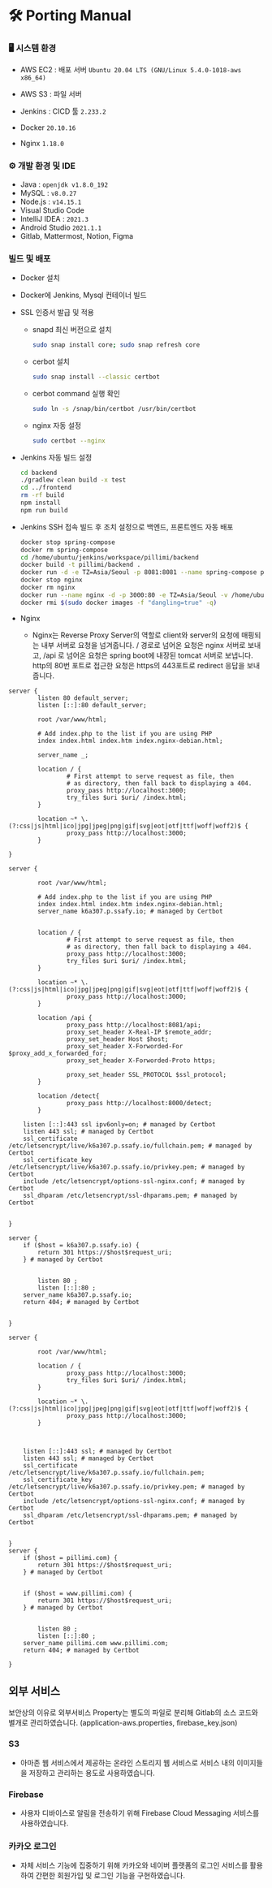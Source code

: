 # 🛠 Porting Manual

### 🖥 시스템 환경

- AWS EC2 : 배포 서버 `Ubuntu 20.04 LTS (GNU/Linux 5.4.0-1018-aws x86_64)`
- AWS S3 : 파일 서버
- Jenkins : CICD 툴 `2.233.2`

- Docker `20.10.16`
- Nginx `1.18.0`

### ⚙️ 개발 환경 및 IDE

- Java : `openjdk v1.8.0_192`
- MySQL : `v8.0.27`
- Node.js : `v14.15.1`
- Visual Studio Code
- IntelliJ IDEA : `2021.3`
- Android Studio `2021.1.1`
- Gitlab, Mattermost, Notion, Figma

### 빌드 및 배포

- Docker 설치

- Docker에 Jenkins, Mysql 컨테이너 빌드

- SSL 인증서 발급 및 적용

  - snapd 최신 버전으로 설치

    ```bash
    sudo snap install core; sudo snap refresh core
    ```

  - cerbot 설치

    ```bash
    sudo snap install --classic certbot
    ```

  - cerbot command 실행 확인

    ```bash
    sudo ln -s /snap/bin/certbot /usr/bin/certbot
    ```

  - nginx 자동 설정

    ```bash
    sudo certbot --nginx
    ```

- Jenkins 자동 빌드 설정

  ```bash
  cd backend
  ./gradlew clean build -x test
  cd ../frontend
  rm -rf build
  npm install
  npm run build
  ```

- Jenkins SSH 접속 빌드 후 조치 설정으로 백엔드, 프론트엔드 자동 배포

  ```bash
  docker stop spring-compose
  docker rm spring-compose
  cd /home/ubuntu/jenkins/workspace/pillimi/backend
  docker build -t pillimi/backend .
  docker run -d -e TZ=Asia/Seoul -p 8081:8081 --name spring-compose pillimi/backend
  docker stop nginx
  docker rm nginx
  docker run --name nginx -d -p 3000:80 -e TZ=Asia/Seoul -v /home/ubuntu/jenkins/workspace/pillimi/frontend/build:/usr/share/nginx/html nginx
  docker rmi $(sudo docker images -f "dangling=true" -q)
  ```

- Nginx
  - Nginx는 Reverse Proxy Server의 역할로 client와 server의 요청에 매핑되는 내부 서버로 요청을 넘겨줍니다. / 경로로 넘어온 요청은 nginx 서버로 보내고, /api 로 넘어온 요청은 spring boot에 내장된 tomcat 서버로 보냅니다. http의 80번 포트로 접근한 요청은 https의 443포트로 redirect 응답을 보내줍니다.

```
server {
        listen 80 default_server;
        listen [::]:80 default_server;

        root /var/www/html;

        # Add index.php to the list if you are using PHP
        index index.html index.htm index.nginx-debian.html;

        server_name _;

        location / {
                # First attempt to serve request as file, then
                # as directory, then fall back to displaying a 404.
                proxy_pass http://localhost:3000;
                try_files $uri $uri/ /index.html;
        }

        location ~* \.(?:css|js|html|ico|jpg|jpeg|png|gif|svg|eot|otf|ttf|woff|woff2)$ {
                proxy_pass http://localhost:3000;
        }

}

server {

        root /var/www/html;

        # Add index.php to the list if you are using PHP
        index index.html index.htm index.nginx-debian.html;
        server_name k6a307.p.ssafy.io; # managed by Certbot


        location / {
                # First attempt to serve request as file, then
                # as directory, then fall back to displaying a 404.
                proxy_pass http://localhost:3000;
                try_files $uri $uri/ /index.html;
        }

        location ~* \.(?:css|js|html|ico|jpg|jpeg|png|gif|svg|eot|otf|ttf|woff|woff2)$ {
                proxy_pass http://localhost:3000;
        }

        location /api {
                proxy_pass http://localhost:8081/api;
                proxy_set_header X-Real-IP $remote_addr;
                proxy_set_header Host $host;
                proxy_set_header X-Forworded-For $proxy_add_x_forwarded_for;
                proxy_set_header X-Forworded-Proto https;

                proxy_set_header SSL_PROTOCOL $ssl_protocol;
        }

        location /detect{
                proxy_pass http://localhost:8000/detect;
        }

    listen [::]:443 ssl ipv6only=on; # managed by Certbot
    listen 443 ssl; # managed by Certbot
    ssl_certificate /etc/letsencrypt/live/k6a307.p.ssafy.io/fullchain.pem; # managed by Certbot
    ssl_certificate_key /etc/letsencrypt/live/k6a307.p.ssafy.io/privkey.pem; # managed by Certbot
    include /etc/letsencrypt/options-ssl-nginx.conf; # managed by Certbot
    ssl_dhparam /etc/letsencrypt/ssl-dhparams.pem; # managed by Certbot


}

server {
    if ($host = k6a307.p.ssafy.io) {
        return 301 https://$host$request_uri;
    } # managed by Certbot


        listen 80 ;
        listen [::]:80 ;
    server_name k6a307.p.ssafy.io;
    return 404; # managed by Certbot


}

server {

        root /var/www/html;

        location / {
                proxy_pass http://localhost:3000;
                try_files $uri $uri/ /index.html;
        }

        location ~* \.(?:css|js|html|ico|jpg|jpeg|png|gif|svg|eot|otf|ttf|woff|woff2)$ {
                proxy_pass http://localhost:3000;
        }



    listen [::]:443 ssl; # managed by Certbot
    listen 443 ssl; # managed by Certbot
    ssl_certificate /etc/letsencrypt/live/k6a307.p.ssafy.io/fullchain.pem;
    ssl_certificate_key /etc/letsencrypt/live/k6a307.p.ssafy.io/privkey.pem; # managed by Certbot
    include /etc/letsencrypt/options-ssl-nginx.conf; # managed by Certbot
    ssl_dhparam /etc/letsencrypt/ssl-dhparams.pem; # managed by Certbot


}
server {
    if ($host = pillimi.com) {
        return 301 https://$host$request_uri;
    } # managed by Certbot


    if ($host = www.pillimi.com) {
        return 301 https://$host$request_uri;
    } # managed by Certbot


        listen 80 ;
        listen [::]:80 ;
    server_name pillimi.com www.pillimi.com;
    return 404; # managed by Certbot

}
```

## 외부 서비스

보안상의 이유로 외부서비스 Property는 별도의 파일로 분리해 Gitlab의 소스 코드와 별개로 관리하였습니다. (application-aws.properties, firebase_key.json)

### S3

- 아마존 웹 서비스에서 제공하는 온라인 스토리지 웹 서비스로 서비스 내의 이미지들을 저장하고 관리하는 용도로 사용하였습니다.

### Firebase

- 사용자 디바이스로 알림을 전송하기 위해 Firebase Cloud Messaging 서비스를 사용하였습니다.

### 카카오 로그인

- 자체 서비스 기능에 집중하기 위해 카카오와 네이버 플랫폼의 로그인 서비스를 활용하여 간편한 회원가입 및 로그인 기능을 구현하였습니다.
